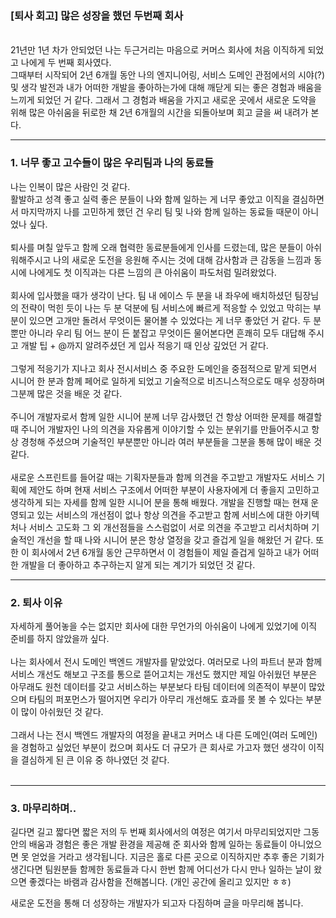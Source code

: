 ### [퇴사 회고] 많은 성장을 했던 두번째 회사
<br>
21년만 1년 차가 안되었던 나는 두근거리는 마음으로 커머스 회사에 처음 이직하게 되었고 나에게 두 번째 회사였다.
<br>
그때부터 시작되어 2년 6개월 동안 나의 엔지니어링, 서비스 도메인 관점에서의 시야(?) 및 생각 발전과 내가 어떠한 개발을 좋아하는가에 대해 깨닫게 되는 좋은 경험과 배움을 느끼게 되었던 거 같다.
그래서 그 경험과 배움을 가지고 새로운 곳에서 새로운 도약을 위해 많은 아쉬움을 뒤로한 채 2년 6개월의 시간을 되돌아보며 회고 글을 써 내려가 본다.

---

### 1. 너무 좋고 고수들이 많은 우리팀과 나의 동료들

나는 인복이 많은 사람인 것 같다. <br>
활발하고 성격 좋고 실력 좋은 분들이 나와 함께 일하는 게 너무 좋았고 이직을 결심하면서 마지막까지 나를 고민하게 했던 건 우리 팀 및 나와 함께 일하는 동료들 때문이 아니었나 싶다.
<br>
<br>
퇴사를 며칠 앞두고 함께 오래 협력한 동료분들에게 인사를 드렸는데, 많은 분들이 아쉬워해주시고 나의 새로운 도전을 응원해 주시는 것에 대해 감사함과 큰 감동을 느낌과 동시에 나에게도 첫 이직과는 다른 느낌의 큰 아쉬움이 파도처럼 밀려왔었다.
<br>
<br>
회사에 입사했을 때가 생각이 난다. 팀 내 에이스 두 분을 내 좌우에 배치하셨던 팀장님의 전략이 먹힌 듯이 나는 두 분 덕분에 팀 서비스에 빠르게 적응할 수 있었고 막히는 부분이 있으면 고개만 돌려서 무엇이든 물어볼 수 있었다는 게 너무 좋았던 거 같다.
두 분뿐만 아니라 우리 팀 어느 분이 든 붙잡고 무엇이든 물어본다면 흔쾌히 모두 대답해 주시고 개발 팁 + @까지 알려주셨던 게 입사 적응기 때 인상 깊었던 거 같다.
<br>
<br>
그렇게 적응기가 지나고 회사 전시서비스 중 주요한 도메인을 중점적으로 맡게 되면서 시니어 한 분과 함께 페어로 일하게 되었고 기술적으로 비즈니스적으로도 매우 성장하며 그분께 많은 것을 배운 것 같다.
<br>
<br>
주니어 개발자로서 함께 일한 시니어 분께 너무 감사했던 건 항상 어떠한 문제를 해결할 때 주니어 개발자인 나의 의견을 자유롭게 이야기할 수 있는 분위기를 만들어주시고 항상 경청해 주셨으며 기술적인 부분뿐만 아니라 여러 부분들을 그분을 통해 많이 배운 것 같다.
<br>
<br>
새로운 스프린트를 들어갈 때는 기획자분들과 함께 의견을 주고받고 개발자도 서비스 기획에 제안도 하며 현재 서비스 구조에서 어떠한 부분이 사용자에게 더 좋을지 고민하고 생각하게 되는 자세를 함께 일한 시니어 분을 통해 배웠다.
개발을 진행할 때는 현재 운영되고 있는 서비스의 개선점이 없나 항상 의견을 주고받고 함께 서비스에 대한 아키텍처나 서비스 고도화 그 외 개선점들을 스스럼없이 서로 의견을 주고받고 리서치하며 기술적인 개선을 할 때 나와 시니어 분은 항상 열정을 갖고 즐겁게 일을 해왔던 거 같다.
또한 이 회사에서 2년 6개월 동안 근무하면서 이 경험들이 제일 즐겁게 일하고 내가 어떠한 개발을 더 좋아하고 추구하는지 알게 되는 계기가 되었던 것 같다.

---

### 2. 퇴사 이유
자세하게 풀어놓을 수는 없지만 회사에 대한 무언가의 아쉬움이 나에게 있었기에 이직 준비를 하지 않았을까 싶다.
<br>
<br>
나는 회사에서 전시 도메인 백엔드 개발자를 맡았었다.
여러모로 나의 파트너 분과 함께 서비스 개선도 해보고 구조를 통으로 뜯어고치는 개선도 했지만 제일 아쉬웠던 부분은 아무래도 원천 데이터를 갖고 서비스하는 부분보다 타팀 데이터에 의존적이 부분이 많았으며 타팀의 퍼포먼스가 떨어지면 우리가 아무리 개선해도 효과를 못 볼 수 있다는 부분이 많이 아쉬웠던 것 같다.
<br>
<br>
그래서 나는 전시 백엔드 개발자의 여정을 끝내고 커머스 내 다른 도메인(여러 도메인)을 경험하고 싶었던 부분이 컸으며 회사도 더 규모가 큰 회사로 가고자 했던 생각이 이직을 결심하게 된 큰 이유 중 하나였던 것 같다.
<br>
<br>

---

### 3. 마무리하며..
길다면 길고 짧다면 짧은 저의 두 번째 회사에서의 여정은 여기서 마무리되었지만 그동안의 배움과 경험은 좋은 개발 환경을 제공해 준 회사와 함께 일하는 동료들이 아니었으면 못 얻었을 거라고 생각됩니다.
지금은 홀로 다른 곳으로 이직하지만 추후 좋은 기회가 생긴다면 팀원분들 함께한 동료들과 다시 한번 함께 어디선가 다시 만나 일하는 날이 왔으면 좋겠다는 바램과 감사함을 전해봅니다. (개인 공간에 올리고 있지만 ㅎㅎ)

새로운 도전을 통해 더 성장하는 개발자가 되고자 다짐하며 글을 마무리해 봅니다.




